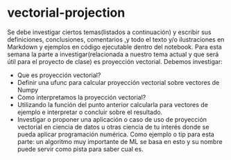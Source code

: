 # vectorial-projection

Se debe investigar ciertos temas(listados a continuación) y escribir sus definiciones, conclusiones, comentarios ,y todo el texto y/o ilustraciones en Markdown y ejemplos en código ejecutable dentro del notebook.
Para esta semana la parte a investigar(relacionada a nuestro tema actual y que será útil para el proyecto de clase) es proyección vectorial. Debemos investigar:

- Que es proyección vectorial?
- Definir una ufunc para calcular proyección vectorial sobre vectores de Numpy
- Como interpretamos la proyección vectorial?
- Utilizando la función del punto anterior calcularla para vectores de ejemplo e interpretar o concluir sobre el resultado.
- Investigar o proponer una aplicación o caso de uso de proyección vectorial en ciencia de datos u otras ciencia de tu interés donde se pueda aplicar programación numérica. Como ejemplo o tip para esta parte: un algoritmo muy importante de ML se basa en esto y su nombre puede servir como pista para saber cual es.
